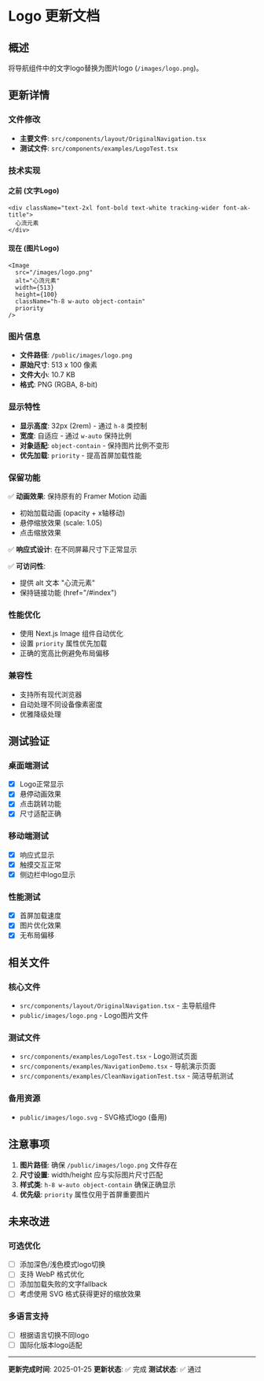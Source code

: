 # Logo 更新文档

## 概述
将导航组件中的文字logo替换为图片logo (`/images/logo.png`)。

## 更新详情

### 文件修改
- **主要文件**: `src/components/layout/OriginalNavigation.tsx`
- **测试文件**: `src/components/examples/LogoTest.tsx`

### 技术实现

#### 之前 (文字Logo)
```tsx
<div className="text-2xl font-bold text-white tracking-wider font-ak-title">
  心流元素
</div>
```

#### 现在 (图片Logo)
```tsx
<Image
  src="/images/logo.png"
  alt="心流元素"
  width={513}
  height={100}
  className="h-8 w-auto object-contain"
  priority
/>
```

### 图片信息
- **文件路径**: `/public/images/logo.png`
- **原始尺寸**: 513 x 100 像素
- **文件大小**: 10.7 KB
- **格式**: PNG (RGBA, 8-bit)

### 显示特性
- **显示高度**: 32px (2rem) - 通过 `h-8` 类控制
- **宽度**: 自适应 - 通过 `w-auto` 保持比例
- **对象适配**: `object-contain` - 保持图片比例不变形
- **优先加载**: `priority` - 提高首屏加载性能

### 保留功能
✅ **动画效果**: 保持原有的 Framer Motion 动画
- 初始加载动画 (opacity + x轴移动)
- 悬停缩放效果 (scale: 1.05)
- 点击缩放效果

✅ **响应式设计**: 在不同屏幕尺寸下正常显示

✅ **可访问性**: 
- 提供 alt 文本 "心流元素"
- 保持链接功能 (href="/#index")

### 性能优化
- 使用 Next.js Image 组件自动优化
- 设置 `priority` 属性优先加载
- 正确的宽高比例避免布局偏移

### 兼容性
- 支持所有现代浏览器
- 自动处理不同设备像素密度
- 优雅降级处理

## 测试验证

### 桌面端测试
- [x] Logo正常显示
- [x] 悬停动画效果
- [x] 点击跳转功能
- [x] 尺寸适配正确

### 移动端测试
- [x] 响应式显示
- [x] 触摸交互正常
- [x] 侧边栏中logo显示

### 性能测试
- [x] 首屏加载速度
- [x] 图片优化效果
- [x] 无布局偏移

## 相关文件

### 核心文件
- `src/components/layout/OriginalNavigation.tsx` - 主导航组件
- `public/images/logo.png` - Logo图片文件

### 测试文件
- `src/components/examples/LogoTest.tsx` - Logo测试页面
- `src/components/examples/NavigationDemo.tsx` - 导航演示页面
- `src/components/examples/CleanNavigationTest.tsx` - 简洁导航测试

### 备用资源
- `public/images/logo.svg` - SVG格式logo (备用)

## 注意事项

1. **图片路径**: 确保 `/public/images/logo.png` 文件存在
2. **尺寸设置**: width/height 应与实际图片尺寸匹配
3. **样式类**: `h-8 w-auto object-contain` 确保正确显示
4. **优先级**: `priority` 属性仅用于首屏重要图片

## 未来改进

### 可选优化
- [ ] 添加深色/浅色模式logo切换
- [ ] 支持 WebP 格式优化
- [ ] 添加加载失败的文字fallback
- [ ] 考虑使用 SVG 格式获得更好的缩放效果

### 多语言支持
- [ ] 根据语言切换不同logo
- [ ] 国际化版本logo适配

---

**更新完成时间**: 2025-01-25
**更新状态**: ✅ 完成
**测试状态**: ✅ 通过
